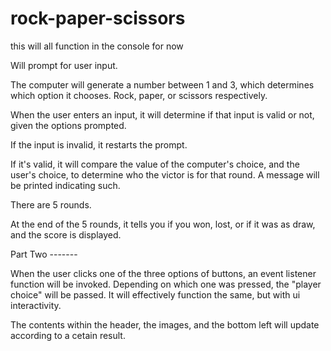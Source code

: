 # rock-paper-scissors




this will all function in the console for now

Will prompt for user input.

The computer will generate a number between 1 and 3, which determines which option it chooses. 
Rock, paper, or scissors respectively.

When the user enters an input, it will determine if that input is valid or not, given the options prompted.

If the input is invalid, it restarts the prompt.

If it's valid, it will compare the value of the computer's choice, and the user's choice, to determine who the
victor is for that round. A message will be printed indicating such.

There are 5 rounds.

At the end of the 5 rounds, it tells you if you won, lost, or if it was as draw, and the score is displayed.



Part Two -------

When the user clicks one of the three options of buttons, an event listener function will be invoked.
Depending on which one was pressed, the "player choice" will be passed. It will effectively function the same,
but with ui interactivity.

The contents within the header, the images, and the bottom left will update according to a cetain result.













